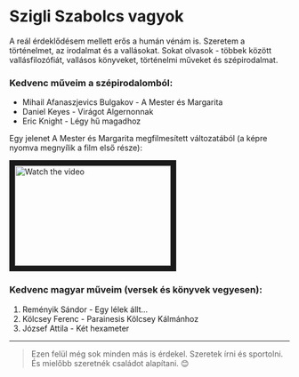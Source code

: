# Szigli Szabolcs vagyok

A reál érdeklődésem mellett erős a humán vénám is. Szeretem a történelmet, az irodalmat és a vallásokat. Sokat olvasok - többek között vallásfilozófiát, vallásos könyveket, történelmi műveket és szépirodalmat.

### Kedvenc műveim a szépirodalomból:

- Mihail Afanaszjevics Bulgakov - A Mester és Margarita
- Daniel Keyes - Virágot Algernonnak
- Eric Knight - Légy hű magadhoz 

         
Egy jelenet A Mester és Margarita megfilmesített változatából (a képre nyomva megnyílik a film első része):

<a href="https://www.youtube.com/watch?v=-i25M0i98Qg&list=PLU4kI1MEN_MBhULWeA6CCxtTWUoXlBcn6&ab_channel=Sadaa75" target="_blank">
 <img src="https://github.com/Szabolcs888/Short-introduction/blob/main/A%20Mester%20%C3%A9s%20Margarita.jpg" alt="Watch the video" width="280" height="180" border="10" />
</a>


### Kedvenc magyar műveim (versek és könyvek vegyesen):

1. Reményik Sándor - Egy lélek állt... 
2. Kölcsey Ferenc - Parainesis Kölcsey Kálmánhoz    
3. József Attila - Két hexameter 

---

> Ezen felül még sok minden más is érdekel. Szeretek írni és sportolni. És mielőbb szeretnék családot alapítani. :blush:




